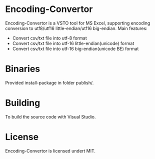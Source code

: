 # Encoding-Convertor
Encoding-Convertor is a VSTO tool for MS Excel, supporting encoding conversion to utf8/utf16 little-endian/utf16 big-endian. 
Main features:
- Convert csv/txt file into utf-8 format
- Convert csv/txt file into utf-16 little-endian(unicode) format
- Convert csv/txt file into utf-16 big-endian(unicode BE) format

# Binaries
Provided install-package in folder publish/.

# Building
To build the source code with Visual Studio. 

# License
Encoding-Convertor is licensed undert MIT. 
